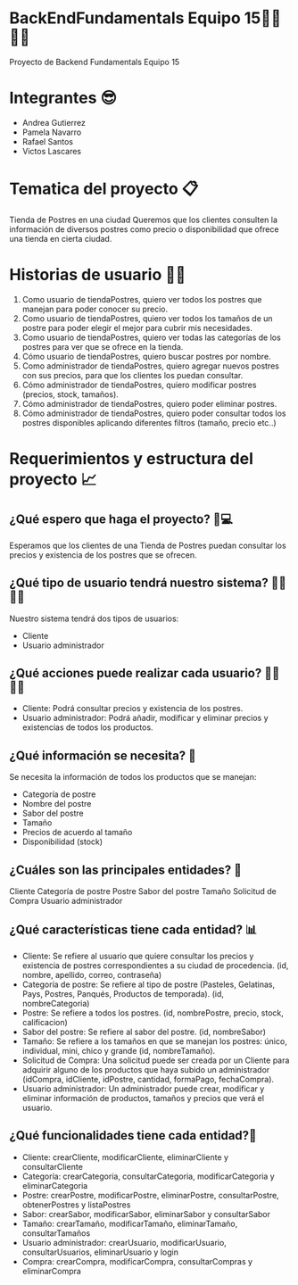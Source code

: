 # BackEndFundamentals Equipo 15👨‍💻👩‍💻
Proyecto de Backend Fundamentals Equipo 15

# Integrantes 😎
* Andrea Gutierrez
* Pamela Navarro
* Rafael Santos
* Victos Lascares

# Tematica del proyecto 📋
Tienda de Postres en una ciudad
Queremos que los clientes consulten la información de diversos postres como precio o disponibilidad que ofrece una tienda en cierta ciudad.

# Historias de usuario 🧑👧
1. Como usuario de tiendaPostres, quiero ver todos los postres que manejan para poder conocer su precio.
2. Como usuario de tiendaPostres, quiero ver todos los tamaños de un postre para poder elegir el mejor para cubrir mis necesidades.
3. Como usuario de tiendaPostres, quiero ver todas las categorías de los postres para ver que se ofrece en la tienda.
4. Cómo usuario de tiendaPostres, quiero buscar postres por nombre.
5. Como administrador de tiendaPostres, quiero agregar nuevos postres con sus precios, para que los clientes los puedan consultar.
6. Cómo administrador de tiendaPostres, quiero modificar postres (precios, stock, tamaños).
7. Cómo administrador de tiendaPostres, quiero poder eliminar postres.
8. Cómo administrador de tiendaPostres, quiero poder consultar todos los postres disponibles aplicando diferentes filtros (tamaño, precio etc..)

# Requerimientos y estructura del proyecto 📈
 
## ¿Qué espero que haga el proyecto? 📲💻
Esperamos que los clientes de una Tienda de Postres puedan consultar los precios y existencia de los postres que se ofrecen.

## ¿Qué tipo de usuario tendrá nuestro sistema? 🕵️‍♀️🕵️‍♂️
Nuestro sistema tendrá dos tipos de usuarios:
- Cliente
- Usuario administrador

## ¿Qué acciones puede realizar cada usuario? 🙋‍♂️🙋‍♀️
- Cliente: Podrá consultar precios y existencia de los postres.
- Usuario administrador: Podrá añadir, modificar y eliminar precios y existencias de todos los productos.

## ¿Qué información se necesita? 💾
Se necesita la información de todos los productos que se manejan:
- Categoría de postre
- Nombre del postre
- Sabor del postre
- Tamaño
- Precios de acuerdo al tamaño
- Disponibilidad (stock)

## ¿Cuáles son las principales entidades? 📌
Cliente
Categoría de postre
Postre
Sabor del postre
Tamaño
Solicitud de Compra
Usuario administrador

## ¿Qué características tiene cada entidad? 📊
- Cliente: Se refiere al usuario que quiere consultar los precios y existencia de postres correspondientes a su ciudad de procedencia. (id, nombre, apellido, correo, contraseña)
- Categoría de postre: Se refiere al tipo de postre (Pasteles, Gelatinas, Pays, Postres, Panqués, Productos de temporada). (id, nombreCategoria)
- Postre: Se refiere a todos los postres. (id, nombrePostre, precio, stock, calificacion)
- Sabor del postre: Se refiere al sabor del postre. (id, nombreSabor)
- Tamaño: Se refiere a los tamaños en que se manejan los postres: único, individual, mini, chico y grande (id, nombreTamaño). 
- Solicitud de Compra: Una solicitud puede ser creada por un Cliente para adquirir alguno de los productos que haya subido un administrador (idCompra, idCliente, idPostre, cantidad, formaPago, fechaCompra).
- Usuario administrador: Un administrador puede crear, modificar y eliminar información de productos, tamaños y precios que verá el usuario. 

## ¿Qué funcionalidades tiene cada entidad?📂
- Cliente: crearCliente, modificarCliente, eliminarCliente y consultarCliente
- Categoría: crearCategoria, consultarCategoria, modificarCategoria y eliminarCategoria
- Postre: crearPostre, modificarPostre, eliminarPostre, consultarPostre, obtenerPostres y listaPostres
- Sabor: crearSabor, modificarSabor, eliminarSabor y consultarSabor
- Tamaño: crearTamaño, modificarTamaño, eliminarTamaño, consultarTamaños 
- Usuario administrador: crearUsuario, modificarUsuario, consultarUsuarios, eliminarUsuario y login
- Compra: crearCompra, modificarCompra, consultarCompras y eliminarCompra
 

